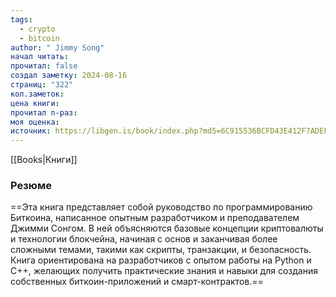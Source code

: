 ```yaml
---
tags:
  - crypto
  - bitcoin
author: " Jimmy Song"
начал читать: 
прочитал: false
создал заметку: 2024-08-16
страниц: "322"
кол.заметок: 
цена книги: 
прочитал n-раз: 
моя оценка: 
источник: https://libgen.is/book/index.php?md5=6C915536BCFD43E412F7ADEF942EDF23
---
```

[[Books|Книги]]
### Резюме
==Эта книга представляет собой руководство по программированию Биткоина, написанное опытным разработчиком и преподавателем Джимми Сонгом. В ней объясняются базовые концепции криптовалюты и технологии блокчейна, начиная с основ и заканчивая более сложными темами, такими как скрипты, транзакции, и безопасность. Книга ориентирована на разработчиков с опытом работы на Python и C++, желающих получить практические знания и навыки для создания собственных биткоин-приложений и смарт-контрактов.==
